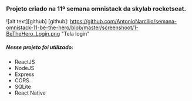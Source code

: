 ### Projeto criado na 11º semana omnistack da skylab rocketseat.

 ![alt text][github]
  [github]: https://github.com/AntonioNarcilio/semana-omnistack-11-be-the-hero/blob/master/screenshoot/1-BeTheHero_Login.png "Tela login"

##### Nesse projeto foi utilizado:

 * ReactJS
 * NodeJS
 * Express
 * CORS
 * SQLite
 * React Native
 

